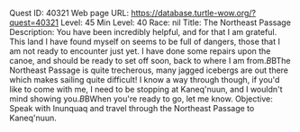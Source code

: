 Quest ID: 40321
Web page URL: https://database.turtle-wow.org/?quest=40321
Level: 45
Min Level: 40
Race: nil
Title: The Northeast Passage
Description: You have been incredibly helpful, and for that I am grateful. This land I have found myself on seems to be full of dangers, those that I am not ready to encounter just yet. I have done some repairs upon the canoe, and should be ready to set off soon, back to where I am from.$B$BThe Northeast Passage is quite trecherous, many jagged icebergs are out there which makes sailing quite difficult! I know a way through though, if you'd like to come with me, I need to be stopping at Kaneq'nuun, and I wouldn't mind showing you.$B$BWhen you're ready to go, let me know.
Objective: Speak with Inunquaq and travel through the Northeast Passage to Kaneq'nuun.
